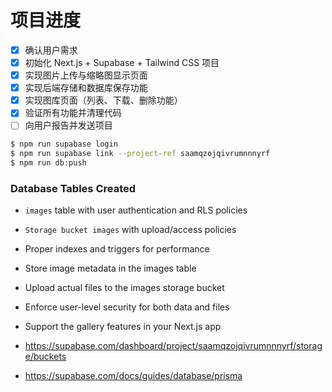# 项目进度

- [x] 确认用户需求
- [x] 初始化 Next.js + Supabase + Tailwind CSS 项目
- [x] 实现图片上传与缩略图显示页面
- [x] 实现后端存储和数据库保存功能
- [x] 实现图库页面（列表、下载、删除功能）
- [x] 验证所有功能并清理代码
- [ ] 向用户报告并发送项目

```bash
$ npm run supabase login
$ npm run supabase link --project-ref saamqzojqivrumnnnyrf
$ npm run db:push
```

### Database Tables Created

- `images` table with user authentication and RLS policies
- `Storage bucket images` with upload/access policies
- Proper indexes and triggers for performance

- Store image metadata in the images table
- Upload actual files to the images storage bucket
- Enforce user-level security for both data and files
- Support the gallery features in your Next.js app
- https://supabase.com/dashboard/project/saamqzojqivrumnnnyrf/storage/buckets
- https://supabase.com/docs/guides/database/prisma